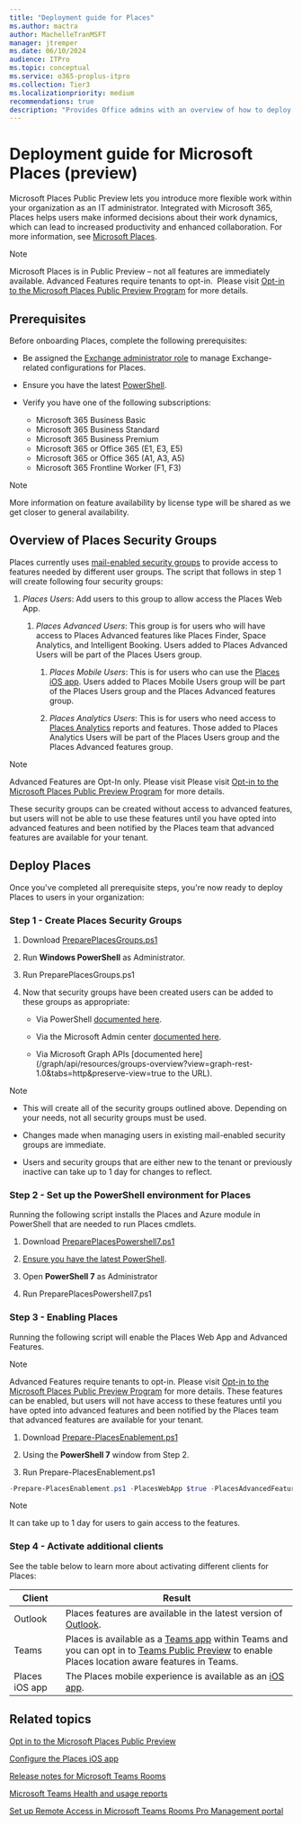 ```yaml
---
title: "Deployment guide for Places"
ms.author: mactra
author: MachelleTranMSFT
manager: jtremper
ms.date: 06/10/2024
audience: ITPro
ms.topic: conceptual
ms.service: o365-proplus-itpro
ms.collection: Tier3
ms.localizationpriority: medium
recommendations: true
description: "Provides Office admins with an overview of how to deploy Microsoft Places to users in their organization."
---
```


# Deployment guide for Microsoft Places (preview)

Microsoft Places Public Preview lets you introduce more flexible work within your organization as an IT administrator. Integrated with Microsoft 365, Places helps users make informed decisions about their work dynamics, which can lead to increased productivity and enhanced collaboration. For more information, see [Microsoft Places](https://www.microsoft.com/microsoft-places).

> [!NOTE]
> Microsoft Places is in Public Preview – not all features are immediately available. Advanced Features require tenants to opt-in.  Please visit [Opt-in to the Microsoft Places Public Preview Program](/deployoffice/places/opt-in-places-preview) for more details.

## Prerequisites

Before onboarding Places, complete the following prerequisites:

- Be assigned the [Exchange administrator role](/microsoft-365/admin/add-users/about-exchange-online-admin-role) to manage Exchange-related configurations for Places.
- Ensure you have the latest [PowerShell](/powershell/scripting/install/installing-powershell-on-windows?view=powershell-7.4&preserve-view=true).
- Verify you have one of the following subscriptions:

  - Microsoft 365 Business Basic
  - Microsoft 365 Business Standard
  - Microsoft 365 Business Premium
  - Microsoft 365 or Office 365 (E1, E3, E5)
  - Microsoft 365 or Office 365 (A1, A3, A5)
  - Microsoft 365 Frontline Worker (F1, F3)

> [!NOTE]
> More information on feature availability by license type will be shared as we get closer to general availability.

## Overview of Places Security Groups

Places currently uses [mail-enabled security groups](/exchange/recipients-in-exchange-online/manage-mail-enabled-security-groups) to provide access to features needed by different user groups. The script that follows in step 1 will create following four security groups:

1. *Places Users*: Add users to this group to allow access the Places Web App.

   1. *Places Advanced Users*: This group is for users who will have access to Places Advanced features like Places Finder, Space Analytics, and Intelligent Booking. Users added to Places Advanced Users will be part of the Places Users group.

        1. *Places Mobile Users*: This is for users who can use the [Places iOS app](/deployoffice/places/configure-the-ios-app). Users added to Places Mobile Users group will be part of the Places Users group and the Places Advanced features group.

        1. *Places Analytics Users*: This is for users who need access to [Places Analytics](/deployoffice/places/places-analytics) reports and features. Those added to Places Analytics Users will be part of the Places Users group and the Places Advanced features group.

> [!NOTE]
> Advanced Features are Opt-In only. Please visit Please visit [Opt-in to the Microsoft Places Public Preview Program](/deployoffice/places/opt-in-places-preview) for more details.
>
> These security groups can be created without access to advanced features, but users will not be able to use these features until you have opted into advanced features and been notified by the Places team that advanced features are available for your tenant.

## Deploy Places

Once you've completed all prerequisite steps, you're now ready to deploy Places to users in your organization:

### Step 1 - Create Places Security Groups

1. Download [PreparePlacesGroups.ps1](https://microsoft-my.sharepoint-df.com/:u:/p/jayam/Ecsqrlqz8RFHqtyhkAlNVKEBYWnHZvW7F-fdtLpfuwyuQQ?e=FINCW2)

1. Run **Windows PowerShell** as Administrator.

1. Run PreparePlacesGroups.ps1

1. Now that security groups have been created users can be added to these groups as appropriate:

    - Via PowerShell [documented here](/microsoft-365/enterprise/manage-security-groups-with-microsoft-365-powershell).

    - Via the Microsoft Admin center [documented here](/microsoft-365/admin/email/create-edit-or-delete-a-security-group).

    - Via Microsoft Graph APIs [documented here](/graph/api/resources/groups-overview?view=graph-rest-1.0&tabs=http&preserve-view=true to the URL).

> [!NOTE]
>
> - This will create all of the security groups outlined above. Depending on your needs, not all security groups must be used.
>
> - Changes made when managing users in existing mail-enabled security groups are immediate.
>
> - Users and security groups that are either new to the tenant or previously inactive can take up to 1 day for changes to reflect.

### Step 2 - Set up the PowerShell environment for Places

Running the following script installs the Places and Azure module in PowerShell that are needed to run Places cmdlets.

1. Download [PreparePlacesPowershell7.ps1](https://microsoft-my.sharepoint-df.com/:u:/p/jayam/EXgGzVC0PUxBushlErnXNNYBBZu_8vI8dUtyMOxuQ32ilw?e=2hHDRr)

1. [Ensure you have the latest PowerShell](/powershell/scripting/install/installing-powershell-on-windows?view=powershell-7.4&preserve-view=true).

1. Open **PowerShell 7** as Administrator

1. Run PreparePlacesPowershell7.ps1

### Step 3 - Enabling Places

Running the following script will enable the Places Web App and Advanced Features.

> [!NOTE]
> Advanced Features require tenants to opt-in. Please visit [Opt-in to the Microsoft Places Public Preview Program](/deployoffice/places/opt-in-places-preview) for more details.
>These features can be enabled, but users will not have access to these features until you have opted into advanced features and been notified by the Places team that advanced features are available for your tenant.

1. Download [Prepare-PlacesEnablement.ps1](https://microsoft-my.sharepoint-df.com/:u:/p/jayam/Ec2Kbzmc9AdNieKZeDIvz0cBbrPWL-OtAw3I6Ps_aPp_Hg?e=Kcf7I9)

1. Using the **PowerShell 7** window from Step 2.

1. Run Prepare-PlacesEnablement.ps1

```powershell
-Prepare-PlacesEnablement.ps1 -PlacesWebApp $true -PlacesAdvancedFeatures $true -PlacesAnalytics $true -PlacesMobileApp $true|
```

> [!NOTE]
> It can take up to 1 day for users to gain access to the features.

### Step 4 - Activate additional clients

See the table below to learn more about activating different clients for Places:

|Client|Result|
|----|----|
|Outlook|Places features are available in the latest version of [Outlook](/exchange/clients-and-mobile-in-exchange-online/outlook-on-the-web/enable-disable-employee-access-new-outlook#enable-or-disable-the-outlook-desktop-new-outlook-toggle).|
|Teams|Places is available as a [Teams app](/microsoftteams/apps-in-teams) within Teams and you can opt in to [Teams Public Preview](/microsoftteams/public-preview-doc-updates?tabs=new-teams-client) to enable Places location aware features in Teams.|
|Places iOS app| The Places mobile experience is available as an [iOS app](/DeployOffice/places/configure-the-ios-app).|

## Related topics

[Opt in to the Microsoft Places Public Preview](/deployoffice/places/opt-in-places-preview)

[Configure the Places iOS app](/deployoffice/places/configure-the-ios-app)

[Release notes for Microsoft Teams Rooms](/microsoftteams/rooms/rooms-release-note)

[Microsoft Teams Health and usage reports](/microsoftteams/rooms/health-and-usage-reports)

[Set up Remote Access in Microsoft Teams Rooms Pro Management portal](/microsoftteams/rooms/remotely-access-teams-rooms)

